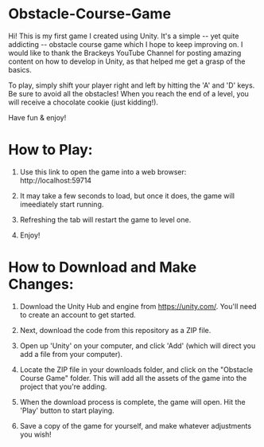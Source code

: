 # Obstacle-Course-Game
Hi! This is my first game I created using Unity. It's a simple -- yet quite addicting -- obstacle course game which I hope to keep improving on. I would like to thank the Brackeys YouTube Channel for posting amazing content on how to develop in Unity, as that helped me get a grasp of the basics.

To play, simply shift your player right and left by hitting the 'A' and 'D' keys. Be sure to avoid all the obstacles! When you reach the end of a level, you will receive a chocolate cookie (just kidding!). 

Have fun & enjoy!



# How to Play:

1. Use this link to open the game into a web browser: http://localhost:59714

2. It may take a few seconds to load, but once it does, the game will imeediately start running. 

3. Refreshing the tab will restart the game to level one. 

4. Enjoy!



# How to Download and Make Changes:

1. Download the Unity Hub and engine from https://unity.com/. You'll need to create an account to get started.

2. Next, download the code from this repository as a ZIP file. 

3. Open up 'Unity' on your computer, and click 'Add' (which will direct you add a file from your computer). 

4. Locate the ZIP file in your downloads folder, and click on the "Obstacle Course Game" folder. This will add all the assets of the game into the project that you're adding. 

5. When the download process is complete, the game will open. Hit the 'Play' button to start playing. 

6. Save a copy of the game for yourself, and make whatever adjustments you wish!


